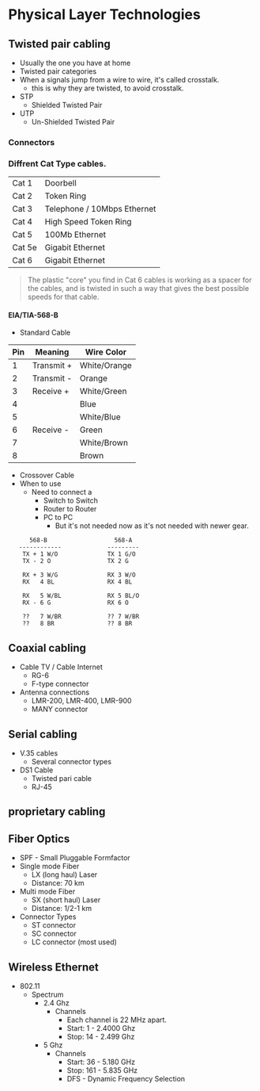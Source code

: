 # Physical Layer Technologies
## **Twisted pair cabling**
* Usually the one you have at home
* Twisted pair categories
* When a signals jump from a wire to wire, it's called crosstalk.
	* this is why they are twisted, to avoid crosstalk.
* STP
	* Shielded Twisted Pair
* UTP
	* Un-Shielded Twisted Pair





### Connectors

### Diffrent Cat Type cables.
|		 |								|
|--------|------------------------------|
| Cat 1  | Doorbell 				    |
| Cat 2  | Token Ring					|
| Cat 3  | Telephone / 10Mbps Ethernet 	|
| Cat 4  | High Speed Token Ring 		|
| Cat 5  | 100Mb Ethernet 				|
| Cat 5e | Gigabit Ethernet 			|
| Cat 6  | Gigabit Ethernet 			|

>The plastic "core" you find in Cat 6 cables is working as a spacer for the cables, and is twisted in such a way that gives the best possible speeds for that cable.


#### EIA/TIA-568-B

* Standard Cable

|  Pin | Meaning   | Wire Color   |
|------|-----------|--------------|
| 1    | Transmit +| White/Orange |
| 2    | Transmit -| Orange		  |
| 3    | Receive + | White/Green  |
| 4    | 		   | Blue 		  |
| 5    | 		   | White/Blue   |
| 6    | Receive - | Green 		  |
| 7    | 		   | White/Brown  |
| 8    | 		   | Brown		  |

* Crossover Cable
* When to use
	* Need to connect a 
		* Switch to Switch
		* Router to Router
		* PC to PC
			* But it's not needed now as it's not needed with newer gear.
```
   	  568-B 				  568-A 			
   ------------				---------
	TX + 1 W/O			  	TX 1 G/O	
	TX - 2 O 				TX 2 G	

	RX + 3 W/G 				RX 3 W/O	
	RX   4 BL 				RX 4 BL	

	RX   5 W/BL 			RX 5 BL/O	
	RX - 6 G 				RX 6 O	

	?? 	 7 W/BR 			?? 7 W/BR
	??   8 BR 				?? 8 BR	
```



## **Coaxial cabling**
* Cable TV / Cable Internet
	* RG-6
	* F-type connector
* Antenna connections
	* LMR-200, LMR-400, LMR-900
	* MANY connector

## **Serial cabling**
* V.35 cables
	* Several connector types
* DS1 Cable
	* Twisted pari cable
	* RJ-45

## **proprietary cabling**

## **Fiber Optics**
* SPF - Small Pluggable Formfactor
* Single mode Fiber
	* LX (long haul) Laser
	* Distance: 70 km
* Multi mode Fiber
	* SX (short haul) Laser
	* Distance: 1/2-1 km
* Connector Types
	* ST connector
	* SC connector 
	* LC connector (most used)

## Wireless Ethernet 
* 802.11
	* Spectrum
		* 2.4 Ghz
			* Channels 
				* Each channel is 22 MHz apart.
				* Start: 1 - 2.4000 Ghz
				* Stop: 14 - 2.499 Ghz
		* 5 Ghz
			* Channels
				* Start: 36 - 5.180 GHz
				* Stop:  161 - 5.835 GHz
				* DFS - Dynamic Frequency Selection

